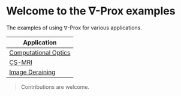 # Welcome to the $\nabla$-Prox examples

The examples of using $\nabla$-Prox for various applications. 

| Application |
| -- |
| [Computational Optics](applications/computional_optics/README.md) |
| [CS-MRI](applications/csmri/README.md) |
| [Image Deraining](applications/deraining/README.md) |


> Contributions are welcome.